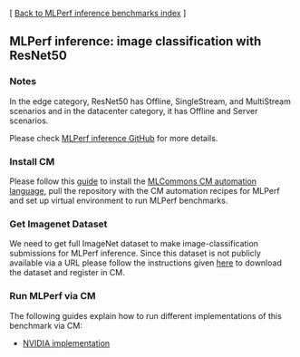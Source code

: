 [ [Back to MLPerf inference benchmarks index](../README.md) ]

## MLPerf inference: image classification with ResNet50

### Notes
 
In the edge category, ResNet50 has Offline, SingleStream, and MultiStream scenarios and in the datacenter category, it has Offline and Server scenarios. 

Please check [MLPerf inference GitHub](https://github.com/mlcommons/inference) for more details.

### Install CM

Please follow this [guide](../README.md#install-cm-automation-language) 
to install the [MLCommons CM automation language](https://doi.org/10.5281/zenodo.8105339),
pull the repository with the CM automation recipes for MLPerf and 
set up virtual environment to run MLPerf benchmarks.

### Get Imagenet Dataset

We need to get full ImageNet dataset to make image-classification submissions for MLPerf inference. 
Since this dataset is not publicly available via a URL please follow the instructions 
given [here](https://github.com/mlcommons/ck/blob/master/cm-mlops/script/get-dataset-imagenet-val/README-extra.md) 
to download the dataset and register in CM.

### Run MLPerf via CM

The following guides explain how to run different implementations of this benchmark via CM:

* [NVIDIA implementation](README_nvidia.md)
